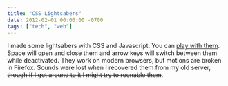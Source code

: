 ```yaml
---
title: "CSS Lightsabers"
date: 2012-02-01 00:00:00 -0700
tags: ["tech", "web"]
---
```


I made some lightsabers with CSS and Javascript. You can [play with them](/lightsaber). Space will open and close them and arrow keys will switch between them while deactivated.
They work on modern browsers, but motions are broken in Firefox. Sounds were lost when I recovered them from my old server, ~~though if I get around to it I might try to reenable them~~.
